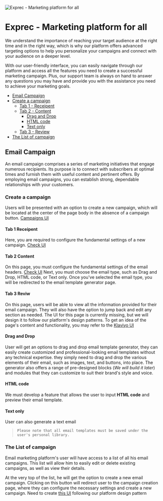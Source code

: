 <!-- <img src='https://demo.giopio.com/mastermind/public/assets/images/site-main-logo.svg' width='256px'/> -->

![Exprec - Marketing platform for all](https://demo.giopio.com/mastermind/public/assets/images/site-main-logo.svg)

# Exprec - Marketing platform for all

We understand the importance of reaching your target audience at the right time and in the right way, which is why our platform offers advanced targeting options to help you personalize your campaigns and connect with your audience on a deeper level.

With our user-friendly interface, you can easily navigate through our platform and access all the features you need to create a successful marketing campaign. Plus, our support team is always on hand to answer any questions you may have and provide you with the assistance you need to achieve your marketing goals.

- [Email Campaign](#email-campaign)
- [Create a campaign](#create-a-campaign)
    - [Tab 1 - Receipent](#tab-1-receipent)
    - [Tab 2 - Content](#tab-2-content)
        - [Drag and Drop](#drag-and-drop)
        - [HTML code](#html-code)
        - [Text only](#text-only)
    - [Tab 3 - Review](#tab-3-reviw)
- [The List of campaign](#the-list-of-campaign)

## Email Campaign

An email campaign comprises a series of marketing initiatives that engage numerous recipients. Its purpose is to connect with subscribers at optimal times and furnish them with useful content and pertinent offers. By employing email campaigns, you can establish strong, dependable relationships with your customers.

### Create a campaign

Users will be presented with an option to create a new campaign, which will be located at the center of the page body in the absence of a campaign button. [Campaigns UI](https://demo.giopio.com/mastermind/public/email-camping/3)


#### Tab 1 Receipent

Here, you are required to configure the fundamental settings of a new campaign. [Check UI](https://demo.giopio.com/mastermind/public/email-camping/4)

#### Tab 2 Content

On this page, you must configure the fundamental settings of the email headers. [Check UI](https://demo.giopio.com/mastermind/public/email-camping/4) Next, you must choose the email type, such as Drag and Drop, HTML code, or Text only. Once you've selected the email type, you will be redirected to the email template generator page.

#### Tab 3 Reviw

On this page, users will be able to view all the information provided for their email campaign. They will also have the option to jump back and edit any section as needed. The UI for this page is currently missing, but we will design it to follow our platform's design patterns. To get an idea of the page's content and functionality, you may refer to the [Klaviyo UI](https://static.md/e08725f57b5b529096d9bda8ba495a81.png)


#### Drag and Drop
User will get an options to drag and drop email template generator, they can easily create customized and professional-looking email templates without any technical expertise. they simply need to drag and drop the various elements of their email, such as images, text, and buttons, into place. The generator also offers a range of pre-designed blocks (_We will build it later_) and modules that they can customize to suit their brand's style and voice.

#### HTML code
We must develop a feature that allows the user to input **HTML code** and preview their email template.

#### Text only

User can also generate a text email

>`Please note that all email templates must be saved under the user's personal library.`


### The List of campaign
Email marketing platform's user will have access to a list of all his email campaigns. This list will allow him to easily edit or delete existing campaigns, as well as view their details.

At the very top of the list, he will get the option to create a new email campaign. Clicking on this button will redirect user to the campaign creation page, where they can configure the necessary settings and create a new campaign. Need to create [this UI](https://static.md/2e4c86ebad590c98d850dbe862dbe4c0.png) following our platform design pattern